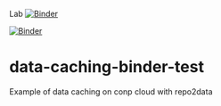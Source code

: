 Lab [![Binder](https://conp8.calculquebec.cloud/badge_logo.svg)](https://conp8.calculquebec.cloud/v2/gh/ltetrel/repo2data-caching-s3/master?urlpath=lab)

[![Binder](https://conp8.calculquebec.cloud/badge_logo.svg)](https://conp8.calculquebec.cloud/v2/gh/ltetrel/repo2data-caching-s3/master/)

# data-caching-binder-test

Example of data caching on conp cloud with repo2data
